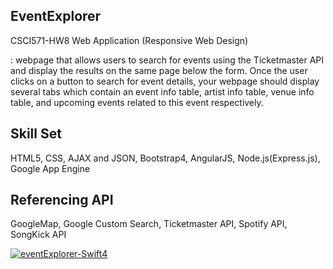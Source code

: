 ## EventExplorer
CSCI571-HW8
Web Application (Responsive Web Design)

: webpage that allows users to search for events using the
Ticketmaster API and display the results on the same page below the form. Once the user clicks
on a button to search for event details, your webpage should display several tabs which contain an
event info table, artist info table, venue info table, and upcoming events related to this event
respectively.

## Skill Set
HTML5, CSS, AJAX and JSON, Bootstrap4, AngularJS, Node.js(Express.js), Google App Engine

## Referencing API
GoogleMap, Google Custom Search, Ticketmaster API, Spotify API, SongKick API

[![eventExplorer-Swift4](http://img.youtube.com/vi/kXpGSFL1m-8/0.jpg)](http://www.youtube.com/watch?v=kXpGSFL1m-8 "eventExplorer-webapp")
